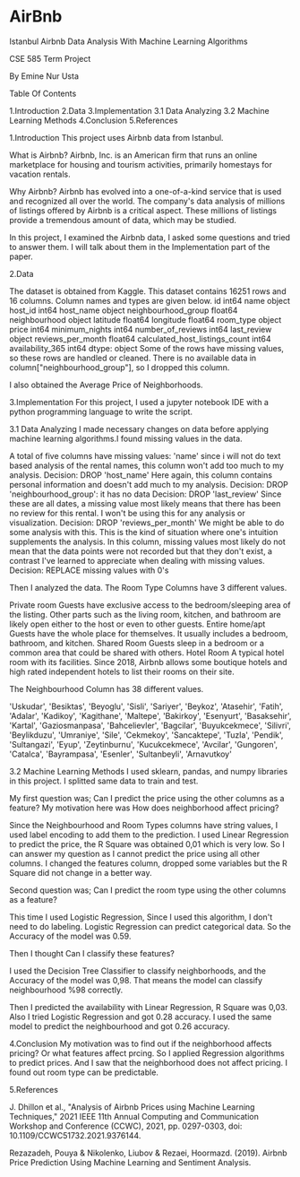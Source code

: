 # AirBnb



Istanbul Airbnb Data Analysis With Machine Learning Algorithms 



















CSE 585 Term Project










By Emine Nur Usta

Table Of Contents

1.Introduction
2.Data
3.Implementation
	3.1 Data Analyzing
	3.2 Machine Learning Methods
4.Conclusion
5.References





















1.Introduction
This project uses Airbnb data from Istanbul.

What is Airbnb?
Airbnb, Inc. is an American firm that runs an online marketplace for housing and tourism activities, primarily homestays for vacation rentals.


Why Airbnb?
Airbnb has evolved into a one-of-a-kind service that is used and recognized all over the world. The company's data analysis of millions of listings offered by Airbnb is a critical aspect. These millions of listings provide a tremendous amount of data, which may be studied.

In this project, I examined the Airbnb data, I asked some questions and tried to answer them. I will talk about them in the Implementation part of the paper.



2.Data

The dataset is obtained from Kaggle.  This dataset contains 16251 rows and 16 columns. Column names and types are given below.
id                                  int64
name                               object
host_id                             int64
host_name                          object
neighbourhood_group               float64
neighbourhood                      object
latitude                          float64
longitude                         float64
room_type                          object
price                               int64
minimum_nights                      int64
number_of_reviews                   int64
last_review                        object
reviews_per_month                 float64
calculated_host_listings_count      int64
availability_365                    int64
dtype: object
Some of the rows have missing values, so these rows are handled or cleaned. There is no available data in column["neighbourhood_group"], so I dropped this column.

I also obtained the Average Price of Neighborhoods.


3.Implementation
For this project, I used a jupyter notebook IDE with a python programming language to write the script. 

3.1 Data Analyzing
I made necessary changes on data before applying machine learning algorithms.I found missing values in the data.


A total of five columns have missing values:
'name' since i will not do text based analysis of the rental names, this column won't add too much to my analysis. Decision: DROP
'host_name' Here again, this column contains personal information and doesn't add much to my analysis. Decision: DROP 
'neighbourhood_group': it has no data Decision: DROP 
'last_review' Since these are all dates, a missing value most likely means that there has been no review for this rental. I won't be using this for any analysis or visualization. Decision: DROP 
'reviews_per_month' We might be able to do some analysis with this. This is the kind of situation where one's intuition supplements the analysis. In this column, missing values most likely do not mean that the data points were not recorded but that they don't exist, a contrast I've learned to appreciate when dealing with missing values. Decision: REPLACE missing values with 0's

Then I analyzed the data. The Room Type Columns have 3 different values.

Private room
Guests have exclusive access to the bedroom/sleeping area of the listing. Other parts such as the living room, kitchen, and bathroom are likely open either to the host or even to other guests.
Entire home/apt
Guests have the whole place for themselves. It usually includes a bedroom, bathroom, and kitchen.
Shared Room
Guests sleep in a bedroom or a common area that could be shared with others.
Hotel Room
A typical hotel room with its facilities. Since 2018, Airbnb allows some boutique hotels and high rated independent hotels to list their rooms on their site.


The Neighbourhood Column has 38 different values.

'Uskudar', 'Besiktas', 'Beyoglu', 'Sisli', 'Sariyer', 'Beykoz',
       'Atasehir', 'Fatih', 'Adalar', 'Kadikoy', 'Kagithane', 'Maltepe',
       'Bakirkoy', 'Esenyurt', 'Basaksehir', 'Kartal', 'Gaziosmanpasa',
       'Bahcelievler', 'Bagcilar', 'Buyukcekmece', 'Silivri',
       'Beylikduzu', 'Umraniye', 'Sile', 'Cekmekoy', 'Sancaktepe',
       'Tuzla', 'Pendik', 'Sultangazi', 'Eyup', 'Zeytinburnu',
       'Kucukcekmece', 'Avcilar', 'Gungoren', 'Catalca', 'Bayrampasa',
       'Esenler', 'Sultanbeyli', 'Arnavutkoy'

3.2 Machine Learning Methods
I used sklearn, pandas, and numpy libraries in this project. I splitted same data to train and test. 

My first question was; Can I predict the price using the other columns as a feature? My motivation here was How does neighborhood affect pricing?

Since the Neighbourhood and Room Types columns have string values, I used label encoding to add them to the prediction. I used Linear Regression to predict the price, the R Square was obtained 0,01 which is very low. So I can answer my question as I cannot predict the price using all other columns. I changed the features column, dropped some variables but the R Square did not change in a better way.

Second question was; Can I predict the room type using the other columns as a feature?

This time I used Logistic Regression, Since I used this algorithm, I don't need to do labeling.
Logistic Regression can predict categorical data. So the Accuracy of the model was 0.59.

Then I thought Can I classify these features?

I used the Decision Tree Classifier to classify neighborhoods, and the Accuracy of the model was 0,98. That means the model can classify neighbourhood %98 correctly.

Then I predicted the availability with Linear Regression, R Square was 0,03. Also I tried Logistic Regression and got 0.28 accuracy. I used the same model to predict the neighbourhood and  got 0.26 accuracy.


4.Conclusion
My motivation was to find out  if the neighborhood affects pricing? Or what features affect prcing. So I applied Regression algorithms to predict prices. And I saw that the neighborhood does not affect pricing. I found out room type can be predictable.

5.References

J. Dhillon et al., "Analysis of Airbnb Prices using Machine Learning Techniques," 2021 IEEE 11th Annual Computing and Communication Workshop and Conference (CCWC), 2021, pp. 0297-0303, doi: 10.1109/CCWC51732.2021.9376144.

Rezazadeh, Pouya & Nikolenko, Liubov & Rezaei, Hoormazd. (2019). Airbnb Price Prediction Using Machine Learning and Sentiment Analysis. 
